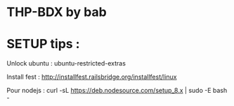 # THP-BDX by bab 


# SETUP tips : 

Unlock ubuntu : ubuntu-restricted-extras

Install fest : http://installfest.railsbridge.org/installfest/linux

Pour nodejs : curl -sL https://deb.nodesource.com/setup_8.x | sudo -E bash -


